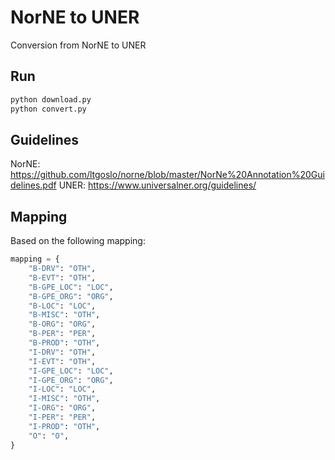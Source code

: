 # NorNE to UNER

Conversion from NorNE to UNER

## Run

```bash
python download.py
python convert.py
```

## Guidelines

NorNE: <https://github.com/ltgoslo/norne/blob/master/NorNe%20Annotation%20Guidelines.pdf>
UNER: <https://www.universalner.org/guidelines/>

## Mapping

Based on the following mapping:

```python
mapping = {
    "B-DRV": "OTH",
    "B-EVT": "OTH",
    "B-GPE_LOC": "LOC",
    "B-GPE_ORG": "ORG",
    "B-LOC": "LOC",
    "B-MISC": "OTH",
    "B-ORG": "ORG",
    "B-PER": "PER",
    "B-PROD": "OTH",
    "I-DRV": "OTH",
    "I-EVT": "OTH",
    "I-GPE_LOC": "LOC",
    "I-GPE_ORG": "ORG",
    "I-LOC": "LOC",
    "I-MISC": "OTH",
    "I-ORG": "ORG",
    "I-PER": "PER",
    "I-PROD": "OTH",
    "O": "O",
}
```